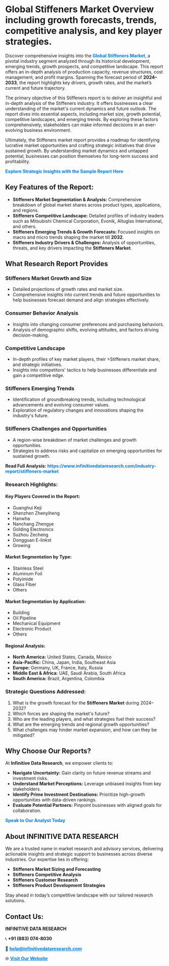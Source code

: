 <h1>Global Stiffeners Market Overview including growth forecasts, trends, competitive analysis, and key player strategies.</h1>
<p>
Discover comprehensive insights into the 
<a href="https://www.infinitivedataresearch.com/industry-report/stiffeners-market" rel="dofollow" style="color: #007BFF; text-decoration: none;"><strong>Global Stiffeners Market</strong></a>, a pivotal industry segment analyzed through its historical development, emerging trends, growth prospects, and competitive landscape. This report offers an in-depth analysis of production capacity, revenue structures, cost management, and profit margins. Spanning the forecast period of <strong>2024–2033</strong>, the report highlights key drivers, growth rates, and the market’s current and future trajectory.
</p>
<p>
The primary objective of this Stiffeners report is to deliver an insightful and in-depth analysis of the Stiffeners industry. It offers businesses a clear understanding of the market's current dynamics and future outlook. The report dives into essential aspects, including market size, growth potential, competitive landscapes, and emerging trends. By exploring these factors comprehensively, stakeholders can make informed decisions in an ever-evolving business environment.
</p>
<p>
Ultimately, the Stiffeners market report provides a roadmap for identifying lucrative market opportunities and crafting strategic initiatives that drive sustained growth. By understanding market dynamics and untapped potential, businesses can position themselves for long-term success and profitability.
</p>
<p>
<a href="https://www.infinitivedataresearch.com/request-sample/reportId=105356" style="color: #007BFF; text-decoration: none;"><strong>Explore Strategic Insights with the Sample Report Here</strong></a>
</p>

<h2>Key Features of the Report:</h2>
<ul>
<li><strong>Stiffeners Market Segmentation & Analysis:</strong> Comprehensive breakdown of global market shares across product types, applications, and regions.</li>
<li><strong>Stiffeners Competitive Landscape:</strong> Detailed profiles of industry leaders such as Mitsubishi Chemical Corporation, Evonik, Altuglas International, and others.</li>
<li><strong>Stiffeners Emerging Trends & Growth Forecasts:</strong> Focused insights on macro and micro trends shaping the market till <strong>2032</strong>.</li>
<li><strong>Stiffeners Industry Drivers & Challenges:</strong> Analysis of opportunities, threats, and key drivers impacting the <strong>Stiffeners Market</strong>.</li>
</ul>

<h2>What Research Report Provides</h2>
<h3>Stiffeners Market Growth and Size</h3>
<ul>
<li>Detailed projections of growth rates and market size.</li>
<li>Comprehensive insights into current trends and future opportunities to help businesses forecast demand and align strategies effectively.</li>
</ul>

<h3>Consumer Behavior Analysis</h3>
<ul>
<li>Insights into changing consumer preferences and purchasing behaviors.</li>
<li>Analysis of demographic shifts, evolving attitudes, and factors driving decision-making.</li>
</ul>

<h3>Competitive Landscape</h3>
<ul>
<li>In-depth profiles of key market players, their >Stiffeners market share, and strategic initiatives.</li>
<li>Insights into competitors' tactics to help businesses differentiate and gain a competitive edge.</li>
</ul>

<h3>Stiffeners Emerging Trends</h3>
<ul>
<li>Identification of groundbreaking trends, including technological advancements and evolving consumer values.</li>
<li>Exploration of regulatory changes and innovations shaping the industry's future.</li>
</ul>

<h3>Stiffeners Challenges and Opportunities</h3>
<ul>
<li>A region-wise breakdown of market challenges and growth opportunities.</li>
<li>Strategies to address risks and capitalize on emerging opportunities for sustained growth.</li>
</ul>
<p><strong>Read Full Analysis:</strong> <a href="https://www.infinitivedataresearch.com/industry-report/stiffeners-market" rel="dofollow" style="color: #007BFF; text-decoration: none;"><strong>https://www.infinitivedataresearch.com/industry-report/stiffeners-market</strong></a></p>
<h3>Research Highlights:</h3>
<h4>Key Players Covered in the Report:</h4>
<ul><li>Guanghui Keji</li><li>Shenzhen Zhenyiheng</li><li>Hanwha</li><li>Nanchang Zhengye</li><li>Golding Electronics</li><li>Suzhou Zecheng</li><li>Dongguan E-linkst</li><li>Growing</li></ul>
<h4>Market Segmentation by Type:</h4>
<ul><li>Stainless Steel</li><li>Aluminum Foil</li><li>Polyimide</li><li>Glass Fiber</li><li>Others</li></ul>
<h4>Market Segmentation by Application:</h4>
<ul><li>Building</li><li>Oil Pipeline</li><li>Mechanical Equipment</li><li>Electronic Product</li><li>Others</li></ul>

<h4>Regional Analysis:</h4>
<ul>
<li><strong>North America:</strong> United States, Canada, Mexico</li>
<li><strong>Asia-Pacific:</strong> China, Japan, India, Southeast Asia</li>
<li><strong>Europe:</strong> Germany, UK, France, Italy, Russia</li>
<li><strong>Middle East & Africa:</strong> UAE, Saudi Arabia, South Africa</li>
<li><strong>South America:</strong> Brazil, Argentina, Colombia</li>
</ul>

<h3>Strategic Questions Addressed:</h3>
<ol>
<li>What is the growth forecast for the <strong>Stiffeners Market</strong> during 2024–2032?</li>
<li>Which forces are shaping the market's future?</li>
<li>Who are the leading players, and what strategies fuel their success?</li>
<li>What are the emerging trends and regional growth opportunities?</li>
<li>What challenges may hinder market expansion, and how can they be mitigated?</li>
</ol>

<h2>Why Choose Our Reports?</h2>
<p>At <strong>Infinitive Data Research</strong>, we empower clients to:</p>
<ul>
<li><strong>Navigate Uncertainty:</strong> Gain clarity on future revenue streams and investment risks.</li>
<li><strong>Understand Market Perceptions:</strong> Leverage unbiased insights from key stakeholders.</li>
<li><strong>Identify Prime Investment Destinations:</strong> Prioritize high-growth opportunities with data-driven rankings.</li>
<li><strong>Evaluate Potential Partners:</strong> Pinpoint businesses with aligned goals for collaboration.</li>
</ul>
<p><a href="https://www.infinitivedataresearch.com/industry-report/stiffeners-market" rel="dofollow" style="color: #007BFF; text-decoration: none;"><strong>Speak to Our Analyst Today</strong></a></p>

<h2>About INFINITIVE DATA RESEARCH</h2>
<p>We are a trusted name in market research and advisory services, delivering actionable insights and strategic support to businesses across diverse industries. Our expertise lies in offering:</p>
<ul>
<li><strong>Stiffeners Market Sizing and Forecasting</strong></li>
<li><strong>Stiffeners Competitive Analysis</strong></li>
<li><strong>Stiffeners Customer Research</strong></li>
<li><strong>Stiffeners Product Development Strategies</strong></li>
</ul>
<p>Stay ahead in today’s competitive landscape with our tailored research solutions.</p>

<h2>Contact Us:</h2>
<p><strong>INFINITIVE DATA RESEARCH</strong></p>
<p>📞 <strong>+91 (883) 074-8030</strong></p>
<p>📧 <strong><a href="mailto:help@infinitivedataresearch.com" style="color: #007BFF;">help@infinitivedataresearch.com</a></strong></p>
<p>🌐 <strong><a href="https://www.infinitivedataresearch.com" rel="dofollow" style="color: #007BFF;">Visit Our Website</a></strong></p>